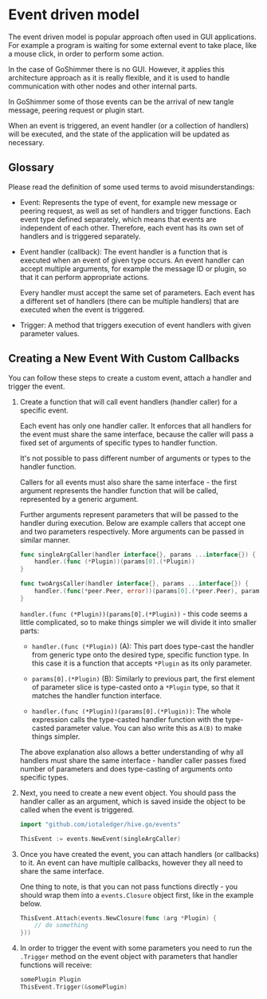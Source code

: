 # Event driven model

The event driven model is popular approach often used in GUI applications.  For example a program is waiting for some external event to take place, like a mouse click, in order to perform some action.

In the case of GoShimmer there is no GUI. However, it applies this architecture approach as it is really flexible, and it is used to handle communication with other nodes and other internal parts.

In GoShimmer some of those events can be the arrival of new tangle message, peering request or plugin start.

When an event is triggered, an event handler (or a collection of handlers) will be executed,  and the state of the application will be updated as necessary.
 
## Glossary

Please read the definition of some used terms to avoid misunderstandings:

- Event: Represents the type of event, for example new message or peering request, as well as set of handlers and trigger functions. Each event type defined separately, which means that events are independent of each other.  Therefore, each event has its own set of handlers and is triggered separately.

- Event handler (callback):  The event handler is a function that is executed when an event of given type occurs. An event handler can accept multiple arguments, for example the message ID or plugin, so that it can perform appropriate actions.
  
  Every handler must accept the same set of parameters. Each event has a different set of handlers (there can be multiple handlers) that are executed when the event is triggered.

* Trigger: A method that triggers execution of event handlers with given parameter values.


## Creating a New Event With Custom Callbacks

You can follow these steps to create a custom event, attach a handler and trigger the event. 

1. Create a function that will call event handlers (handler caller) for a specific event. 
   
    Each event has only one handler caller. It enforces that all handlers for the event must share the same interface, because the caller will pass a fixed set of arguments of specific types to handler function. 
   
   It's not possible to pass different number of arguments or types to the handler function.
   
   Callers for all events must also share the same interface - the first argument represents the handler function that will be called, represented by a generic argument.
   
   Further arguments represent parameters that will be passed to the handler during execution. Below are example callers that accept one and two parameters respectively. More arguments can be passed in similar manner. 
   
    ```go
    func singleArgCaller(handler interface{}, params ...interface{}) {
        handler.(func (*Plugin))(params[0].(*Plugin))
    }
    
    func twoArgsCaller(handler interface{}, params ...interface{}) {
        handler.(func(*peer.Peer, error))(params[0].(*peer.Peer), params[1].(error))
    }
    ```

    `handler.(func (*Plugin))(params[0].(*Plugin))` - this code seems a little complicated, so to make things simpler we will divide it into smaller parts:
    
    * `handler.(func (*Plugin))` (A): This part does type-cast the handler from generic type onto the desired type, specific function type.  In this case it is a function that accepts `*Plugin` as its only parameter.
      
    * `params[0].(*Plugin)` (B): Similarly to previous part, the first element of parameter slice is type-casted onto a `*Plugin` type, so that it matches the handler function interface.
      
    * `handler.(func (*Plugin))(params[0].(*Plugin))`: The whole expression calls the type-casted handler function with the type-casted parameter value. You can also write this as `A(B)` to make things simpler.
    
    The above explanation also allows a better understanding of why all handlers must share the same interface - handler caller passes fixed number of parameters and does type-casting of arguments onto specific types.


2. Next,  you need to create a new event object. You should pass the handler caller as an argument, which is saved inside the object to be called when the event is triggered.

    ```go
    import "github.com/iotaledger/hive.go/events"
    
    ThisEvent := events.NewEvent(singleArgCaller)
    ```

3. Once you have created the event, you can attach handlers (or callbacks) to it.  An event can have multiple callbacks, however they all need to share the same interface.
   
   One thing to note, is that you can not pass functions directly - you should wrap them into a `events.Closure` object first, like in the example below. 

    ```go
    ThisEvent.Attach(events.NewClosure(func (arg *Plugin) {
        // do something
    }))
    ```

4. In order to trigger the event with some parameters you need to run the `.Trigger` method on the event object with parameters that handler functions will receive:

    ```go
    somePlugin Plugin
    ThisEvent.Trigger(&somePlugin)
    ```